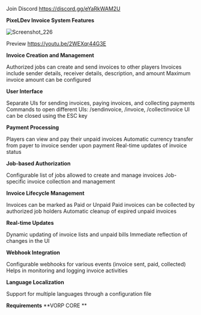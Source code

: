 Join Discord https://discord.gg/eYaRkWAM2U

**PixeLDev Invoice System Features**


![Screenshot_226](https://github.com/user-attachments/assets/31dde8b5-7271-4f27-9f42-91a20f8598a1)

Preview https://youtu.be/2WEXqr44G3E

**Invoice Creation and Management**

Authorized jobs can create and send invoices to other players
Invoices include sender details, receiver details, description, and amount
Maximum invoice amount can be configured


**User Interface**

Separate UIs for sending invoices, paying invoices, and collecting payments
Commands to open different UIs: /sendinvoice, /invoice, /collectinvoice
UI can be closed using the ESC key



**Payment Processing**

Players can view and pay their unpaid invoices
Automatic currency transfer from payer to invoice sender upon payment
Real-time updates of invoice status


**Job-based Authorization**

Configurable list of jobs allowed to create and manage invoices
Job-specific invoice collection and management


**Invoice Lifecycle Management**

Invoices can be marked as Paid or Unpaid
Paid invoices can be collected by authorized job holders
Automatic cleanup of expired unpaid invoices


**Real-time Updates**

Dynamic updating of invoice lists and unpaid bills
Immediate reflection of changes in the UI


**Webhook Integration**

Configurable webhooks for various events (invoice sent, paid, collected)
Helps in monitoring and logging invoice activities


**Language Localization**

Support for multiple languages through a configuration file

**Requirements**
**VORP CORE **
